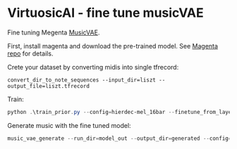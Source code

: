 # VirtuosicAI - fine tune musicVAE
Fine tuning Megenta [MusicVAE](https://magenta.tensorflow.org/music-vae).

First, install magenta and download the pre-trained model. See [Magenta repo](https://github.com/magenta/magenta/tree/main/magenta/models/music_vae) for details.

Crete your dataset by converting midis into single tfrecord:
```
convert_dir_to_note_sequences --input_dir=liszt --output_file=liszt.tfrecord
```

Train:
```powershell
python .\train_prior.py --config=hierdec-mel_16bar --finetune_from_layer=-30 --checkpoint_tar=hierdec-mel_16bar.tar --mode=train --run_dir=model_out --examples_path=priors_example\liszt.tfrecord
```

Generate music with the fine tuned model:
```powershell
music_vae_generate --run_dir=model_out --output_dir=generated --config=hierdec-mel_16bar
``` 
